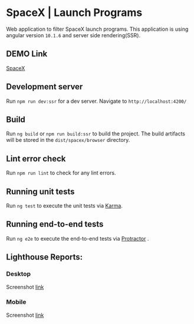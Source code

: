 # SpaceX | Launch Programs

Web application to filter SpaceX launch programs. This application is using angular version `10.1.6` and server side rendering(SSR).

## DEMO Link

[SpaceX](https://5fa8093dbf5e7c000790a25d--jovial-kalam-04e79e.netlify.app/#/)

## Development server

Run `npm run dev:ssr` for a dev server. Navigate to `http://localhost:4200/`

## Build

Run `ng build` or `npm run build:ssr` to build the project. The build artifacts will be stored in the `dist/spacex/browser` directory.

## Lint error check

Run `npm run lint` to check for any lint errors.

## Running unit tests

Run `ng test` to execute the unit tests via [Karma](https://karma-runner.github.io).


## Running end-to-end tests

Run `ng e2e` to execute the end-to-end tests via [Protractor](http://www.protractortest.org/) .

## Lighthouse Reports:

### Desktop

Screenshot [link](https://res.cloudinary.com/dfverks5s/image/upload/v1604889199/Desktop-new_lggasv.png)

### Mobile

Screenshot [link](https://res.cloudinary.com/dfverks5s/image/upload/v1604889202/Mobile_oqgsnq.png)

